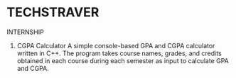 # TECHSTRAVER
INTERNSHIP

1. CGPA Calculator
A simple console-based GPA and CGPA calculator written in C++. The program takes course names, grades, and credits obtained in each course during each semester as input to calculate GPA and CGPA.
